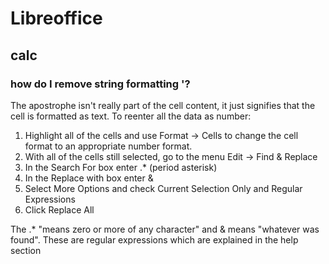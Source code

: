 # Libreoffice

## calc

### how do I remove string formatting '?

The apostrophe isn't really part of the cell content, it just signifies that the cell is formatted as text. To reenter all the data as number:
1. Highlight all of the cells and use Format -> Cells to change the cell format to an appropriate number format.
2. With all of the cells still selected, go to the menu Edit -> Find & Replace
3. In the Search For box enter .* (period asterisk)
4. In the Replace with box enter &
5. Select More Options and check Current Selection Only and Regular Expressions
6. Click Replace All

The .* "means zero or more of any character" and & means "whatever was found". These are regular expressions which are explained in the help section
